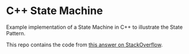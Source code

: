 # C++ State Machine

Example implementation of a State Machine in C++ to illustrate the State Pattern.

This repo contains the code from [this answer on StackOverflow](https://stackoverflow.com/questions/14676709/c-code-for-state-machine/19896947#19896947).
